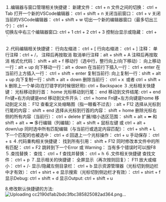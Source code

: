 １.编辑器与窗口管理相关快捷键：
新建文件：
ctrl + n
文件之间的切换：
ctrl + Tab
打开一个新的VSCode编辑器：
ctrl  + shift + n
关闭当前窗口：
ctrl  + v
关闭当前的VSCode编辑器：
ctrl  + shift + w
切出一个新的编辑器窗口（最多切出三个）：
ctrl  + \
切换左中右三个编辑器窗口:
ctrl  + 1        ctrl  + 2        ctrl  + 3
控制台显示或隐藏：
 ctrl + ｀

２.代码编辑相关快捷键：
行向左缩进：
ctrl + [
行向右缩进：
ctrl + ]
注释：
单行注释：ctrl + /， 注释后再按取消
取消单行注释：alt + shift + A 注释后再按取消
格式化代码：
shift + alt + f
移动行（选中行，整行向上/向下移动）：
向上移动一行：alt + up
向下移动一行：alt + down
在当前行下插入一行：
ctrl + enter
在当前行上方插入一行：
ctrl + shift + enter
复制当前行:
 向上复制一行：shift + alt + up
 向下复制一行：shift + alt + down
删除当前行：
ctrl +ｘ 或者   ctrl + shift + k
删除上一个单词(在打错字的时候很好用):
ctrl + Backspace
３.光标相关快捷键：
光标移动到行首：
home
光标移动到行尾：
end
移动到文件结尾:
ctrl + end
Fn键+右方向键是end
移动到文件开头：
ctrl + home
Fn键+左方向键是home
移动到定义处：
F12
查看定义处缩略图（指一眼看不过去）:
alt + F12
选择从光标到行尾的内容：
shift + end
选择从光标到行首的内容：
shift + home
删除光标右侧的所有内容（当前行）：
ctrl + delete
扩展/缩小选区范围：
shift + alt + ⬅    和   shift + alt + ➡
多行编辑（列编辑）：
alt + shift + 鼠标左键   或   ctrl + alt + down/up
同时选中所有匹配编辑（与当前行或选定内容匹配）：
ctrl + shift + L
下一个匹配的也被选中：
ctrl + d
回退上一个光标操作：
ctrl + u
手动保存：
ctrl + s
４.代码重构相关快捷键：
找到所有引用：
shift + F12
同时修改本文件中的所有匹配：
ctrl + F2
跳转到下一个Error 或 Warning：
当有多个错误时可以按F8
５.查找替换：
查找：
ctrl + f
查找并替换：
ctrl + h
６.文件相关快捷键
查找文件：
ctrl + p
７.显示相关的快捷键：
全屏显示（再次按则回复）：
F11
放大或缩小：
ctrl + /-
显示/隐藏左侧目录栏：
ctrl + b
显示资源管理器（光标切到侧边栏中才有效）：
ctrl + shirt + e
显示搜索（光标切到侧边栏才有效）：
ctrl + shirt + f
显示Debug:
ctrl + shift + d
显示Output:
ctrl + shift +ｕ


8.修改默认快捷键的方法:
![Uploading cc2190d1ab2bdc3fbc385825082ad364.png…]()

